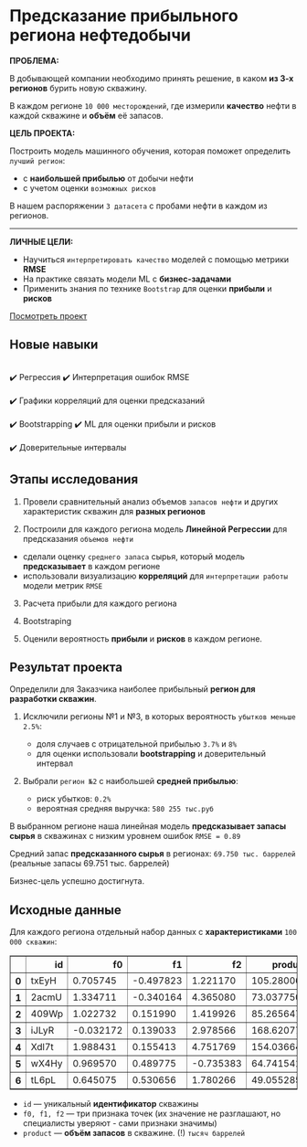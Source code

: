 # Предсказание прибыльного региона нефтедобычи

**ПРОБЛЕМА:**

В добывающей компании необходимо принять решение, в каком **из 3-х регионов** бурить новую скважину.

В каждом регионе `10 000 месторождений`, где измерили **качество** нефти в каждой скважине и **объём** её запасов. 

**ЦЕЛЬ ПРОЕКТА:**

Построить модель машинного обучения, которая поможет определить `лучший регион`:

- c **наибольшей прибылью** от добычи нефти
- c учетом оценки `возможных рисков`

В нашем распоряжении `3 датасета` с пробами нефти в каждом из регионов.

---

**ЛИЧНЫЕ ЦЕЛИ:**

- Научиться `интерпретировать качество` моделей с помощью метрики **RMSE**
- На практике связать модели ML с **бизнес-задачами**  
- Применить знания по технике `Bootstrap` для оценки **прибыли** и **рисков**

[Посмотреть проект](Predict_best_oil_production_region_v1.ipynb)

## Новые навыки

<div class="alert alert-success">
<br> ✔️ Регрессия  ✔️ Интерпретация ошибок RMSE </br>
<br> ✔️ Графики корреляций для оценки предсказаний </br>
<br> ✔️ Bootstrapping ✔️ ML для оценки прибыли и рисков </br>
<br> ✔️ Доверительные интервалы </br>
</div>

## Этапы исследования

1. Провели сравнительный анализ объемов `запасов нефти` и других характеристик скважин для **разных регионов**

2. Построили для каждого региона модель **Линейной Регрессии** для предсказания `объемов нефти`

  - сделали оценку `среднего запаса` сырья, который модель **предсказывает** в каждом регионе
  - использовали визуализацию **корреляций** для `интерпретации работы` модели метрик `RMSE`
  
3. Расчета прибыли для каждого региона
4. Bootstraping

7. Оценили вероятность **прибыли** и **рисков** в каждом регионе.

## Результат проекта

Определили для Заказчика наиболее прибыльный **регион для разработки скважин**.

1. Исключили регионы №1 и №3, в которых вероятность `убытков меньше 2.5%`:

    - доля случаев с отрицательной прибылью `3.7%` и `8%`
    - для оценки использовали **bootstrapping** и доверительный интервал

3. Выбрали `регион №2` с наибольшей **средней прибылью**:
    - риск убытков: `0.2%`
    - вероятная средняя выручка: `580 255 тыс.руб`

В выбранном регионе наша линейная модель **предсказывает запасы сырья** в скважинах с низким уровнем ошибок `RMSE = 0.89`

Средний запас **предсказанного сырья** в регионах: `69.750 тыс. баррелей` (реальные запасы 69.751 тыс. баррелей)

Бизнес-цель успешно достигнута.

## Исходные данные

Для каждого региона отдельный набор данных c **характеристиками** `100 000 скважин`:

<table border="1" class="dataframe">
  <thead>
    <tr style="text-align: right">
      <th></th>
      <th>id</th>
      <th>f0</th>
      <th>f1</th>
      <th>f2</th>
      <th>product</th>
    </tr>
  </thead>
  <tbody>
    <tr>
      <th>0</th>
      <td>txEyH</td>
      <td>0.705745</td>
      <td>-0.497823</td>
      <td>1.221170</td>
      <td>105.280062</td>
    </tr>
    <tr>
      <th>1</th>
      <td>2acmU</td>
      <td>1.334711</td>
      <td>-0.340164</td>
      <td>4.365080</td>
      <td>73.037750</td>
    </tr>
    <tr>
      <th>2</th>
      <td>409Wp</td>
      <td>1.022732</td>
      <td>0.151990</td>
      <td>1.419926</td>
      <td>85.265647</td>
    </tr>
    <tr>
      <th>3</th>
      <td>iJLyR</td>
      <td>-0.032172</td>
      <td>0.139033</td>
      <td>2.978566</td>
      <td>168.620776</td>
    </tr>
    <tr>
      <th>4</th>
      <td>Xdl7t</td>
      <td>1.988431</td>
      <td>0.155413</td>
      <td>4.751769</td>
      <td>154.036647</td>
    </tr>
    <tr>
      <th>5</th>
      <td>wX4Hy</td>
      <td>0.969570</td>
      <td>0.489775</td>
      <td>-0.735383</td>
      <td>64.741541</td>
    </tr>
    <tr>
      <th>6</th>
      <td>tL6pL</td>
      <td>0.645075</td>
      <td>0.530656</td>
      <td>1.780266</td>
      <td>49.055285</td>
    </tr>
  </tbody>
</table>

- `id` — уникальный **идентификатор** скважины
- `f0, f1, f2` — три признака точек (их значение не разглашают, но специалисты уверяют -  сами признаки значимы)
- `product` — **объём запасов** в скважине. (!) `тысяч баррелей`
